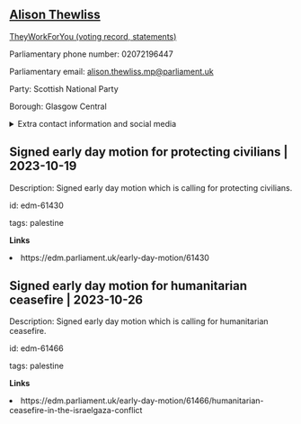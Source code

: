 ## <a href="https://members.parliament.uk/member/4430/contact">Alison Thewliss</a>

<a href="https://www.theyworkforyou.com/mp/25327/alison_thewliss/glasgow_central">TheyWorkForYou (voting record, statements)</a> 

Parliamentary phone number: 02072196447 

Parliamentary email: alison.thewliss.mp@parliament.uk 

Party: Scottish National Party 

Borough: Glasgow Central 

<details><summary>Extra contact information and social media</summary> 
<li>Website: http://www.alisonthewliss.scot/</li>
<li>Twitter: https://twitter.com/alisonthewliss</li>
<li>Constituency office phone number: 01415527117</li>
<li>Constituency office email: alison.thewliss.mp@parliament.uk</li>
<li>Facebook: https://www.facebook.com/AlisonThewlissSNP/</li>
<li>Instagram:</li>
<li>Youtube:</li>
<li>Linkedin:</li>
<li>Government department phone number:</li>
<li>Government department email:</li>
<li>Threads:</li>
<li>Party office phone number:</li>
<li>Party office email:</li>
<li>Tiktok:</li>
</details>

## Signed early day motion for protecting civilians | 2023-10-19

Description: Signed early day motion which is calling for protecting civilians. 
 
id: edm-61430 

tags: palestine 

**Links** 
 <li>https://edm.parliament.uk/early-day-motion/61430</li>


## Signed early day motion for humanitarian ceasefire | 2023-10-26

Description: Signed early day motion which is calling for humanitarian ceasefire. 
 
id: edm-61466 

tags: palestine 

**Links** 
 <li>https://edm.parliament.uk/early-day-motion/61466/humanitarian-ceasefire-in-the-israelgaza-conflict</li>
